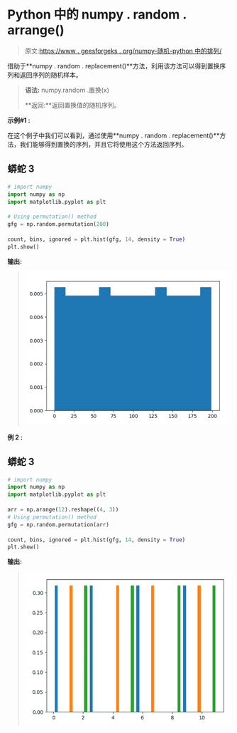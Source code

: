 # Python 中的 numpy . random . arrange()

> 原文:[https://www . geesforgeks . org/numpy-随机-python 中的排列/](https://www.geeksforgeeks.org/numpy-random-permutation-in-python/)

借助于**numpy . random . replacement()**方法，利用该方法可以得到置换序列和返回序列的随机样本。

> **语法:** numpy.random .置换(x)
> 
> **返回:**返回置换值的随机序列。

**示例#1 :**

在这个例子中我们可以看到，通过使用**numpy . random . replacement()**方法，我们能够得到置换的序列，并且它将使用这个方法返回序列。

## 蟒蛇 3

```py
# import numpy
import numpy as np
import matplotlib.pyplot as plt

# Using permutation() method
gfg = np.random.permutation(200)

count, bins, ignored = plt.hist(gfg, 14, density = True)
plt.show()
```

**输出:**

> ![](img/2bef1e529f3f2cdad390810853c51f7b.png)

**例 2 :**

## 蟒蛇 3

```py
# import numpy
import numpy as np
import matplotlib.pyplot as plt

arr = np.arange(12).reshape((4, 3))
# Using permutation() method
gfg = np.random.permutation(arr)

count, bins, ignored = plt.hist(gfg, 14, density = True)
plt.show()
```

**输出:**

> ![](img/7c825b04f317f713695cdeaeaf1e6e71.png)